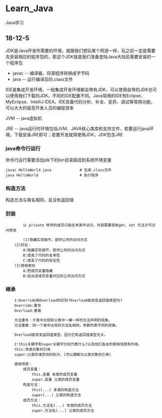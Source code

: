 # Learn_Java
Java学习

## 18-12-5

JDK是Java开发所需要的环境，就跟我们想玩某个网游一样，玩之前一定是需要先安装相应的程序包的，那这个JDK就是我们准备登陆Java大陆前需要安装的一个程序包  
* javac -- 编译器，将源程序转换成字节码
* java  -- 运行编译后的.class文件

IDE是集成开发环境，一般集成开发环境都会带有JDK，可以使用自带的JDK也可以使用我们下载的JDK，不同的IDE配置不同。Java常用的IDE有Eclipse、MyEclipse、IntelliJ IDEA。IDE具备代码分析、补全、变异、调试等常用功能，可以大大的提高开发人员的编程效率  

JVM -- java虚拟机  

JRE -- java运行时环境包括JVM、JAVA核心类库和支持文件，若要运行java环境，下载安装JRE即可；若要开发就得使用JDK，JDK包含JRE  

### java命令行运行

命令行运行需要添加jdk下的bin目录路径到系统环境变量  

```
javac HelloWorld.java             # 生成.class文件 
java HelloWorld                   # 执行程序

```

### 构造方法

构造方法与类名相同，且没有返回值 


### 封装

```
        以 private 修饰的成员只能在本类中访问，外部需要调用get、set 方法才可访问修改

        (1)隐藏实现细节，提供公共的访问方式
	(2)好处：
		A:隐藏实现细节，提供公共的访问方式
		B:提高了代码的复用性
		C:提高了代码的安全性
	(3)使用原则
		A:把成员变量隐藏
		B:给出该成员变量对应的公共访问方式

```

### 继承

```
    1:Override和Overload的区别?Overload能改变返回值类型吗?
	Override:重写
	Overload:重载

	方法重写：子类中出现和父类中一模一样的方法声明的现象。
	方法重载：同一个类中出现的方法名相同，参数列表不同的现象。

	Overload能改变返回值类型，因为它和返回值类型无关。

    2:this关键字和super关键字分别代表什么?以及他们各自的使用场景和作用。
	this:本类对象的引用
	super:父类存储空间的标识。(可以理解为父类对象的引用)

	使用场景：
		成员变量：
			this.变量 本类的成员变量
			super.变量 父类的成员变量
		构造方法：
			this(...) 本类的构造方法
			super(...) 父类的构造方法
		成员方法：
			this.方法名(...) 本类的成员方法
			super.方法名(...) 父类的成员方法
```

